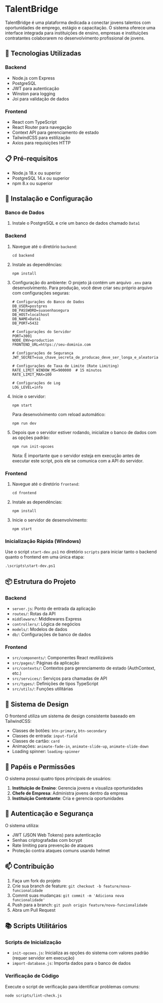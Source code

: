 # TalentBridge

TalentBridge é uma plataforma dedicada a conectar jovens talentos com oportunidades de emprego, estágio e capacitação. O sistema oferece uma interface integrada para instituições de ensino, empresas e instituições contratantes colaborarem no desenvolvimento profissional de jovens.

## 🚀 Tecnologias Utilizadas

### Backend
- Node.js com Express
- PostgreSQL
- JWT para autenticação
- Winston para logging
- Joi para validação de dados

### Frontend
- React com TypeScript
- React Router para navegação
- Context API para gerenciamento de estado
- TailwindCSS para estilização
- Axios para requisições HTTP

## 📋 Pré-requisitos

- Node.js 18.x ou superior
- PostgreSQL 14.x ou superior
- npm 8.x ou superior

## 🔧 Instalação e Configuração

### Banco de Dados
1. Instale o PostgreSQL e crie um banco de dados chamado `Data1`

### Backend
1. Navegue até o diretório `backend`:
   ```
   cd backend
   ```

2. Instale as dependências:
   ```
   npm install
   ```

3. Configuração do ambiente:
   O projeto já contém um arquivo `.env` para desenvolvimento. Para produção, você deve criar seu próprio arquivo com configurações seguras:
   ```
   # Configurações do Banco de Dados
   DB_USER=postgres
   DB_PASSWORD=suasenhasegura
   DB_HOST=localhost
   DB_NAME=Data1
   DB_PORT=5432

   # Configurações do Servidor
   PORT=3001
   NODE_ENV=production
   FRONTEND_URL=https://seu-dominio.com

   # Configurações de Segurança
   JWT_SECRET=sua_chave_secreta_de_producao_deve_ser_longa_e_aleatoria

   # Configurações de Taxa de Limite (Rate Limiting)
   RATE_LIMIT_WINDOW_MS=900000  # 15 minutos
   RATE_LIMIT_MAX=100

   # Configurações de Log
   LOG_LEVEL=info
   ```

4. Inicie o servidor:
   ```
   npm start
   ```
   Para desenvolvimento com reload automático:
   ```
   npm run dev
   ```

5. Depois que o servidor estiver rodando, inicialize o banco de dados com as opções padrão:
   ```
   npm run init-opcoes
   ```
   Nota: É importante que o servidor esteja em execução antes de executar este script, pois ele se comunica com a API do servidor.

### Frontend
1. Navegue até o diretório `frontend`:
   ```
   cd frontend
   ```

2. Instale as dependências:
   ```
   npm install
   ```

3. Inicie o servidor de desenvolvimento:
   ```
   npm start
   ```

### Inicialização Rápida (Windows)
Use o script `start-dev.ps1` no diretório `scripts` para iniciar tanto o backend quanto o frontend em uma única etapa:
```
.\scripts\start-dev.ps1
```

## 📦 Estrutura do Projeto

### Backend
- `server.js`: Ponto de entrada da aplicação
- `routes/`: Rotas da API
- `middleware/`: Middlewares Express
- `controllers/`: Lógica de negócios
- `models/`: Modelos de dados
- `db/`: Configurações de banco de dados

### Frontend
- `src/components/`: Componentes React reutilizáveis
- `src/pages/`: Páginas da aplicação
- `src/contexts/`: Contextos para gerenciamento de estado (AuthContext, etc.)
- `src/services/`: Serviços para chamadas de API
- `src/types/`: Definições de tipos TypeScript
- `src/utils/`: Funções utilitárias

## 🎨 Sistema de Design

O frontend utiliza um sistema de design consistente baseado em TailwindCSS:

- Classes de botões: `btn-primary`, `btn-secondary`
- Classes de entrada: `input-field`
- Classes de cartão: `card`
- Animações: `animate-fade-in`, `animate-slide-up`, `animate-slide-down`
- Loading spinner: `loading-spinner`

## 👥 Papéis e Permissões

O sistema possui quatro tipos principais de usuários:

1. **Instituição de Ensino**: Gerencia jovens e visualiza oportunidades
2. **Chefe de Empresa**: Administra jovens dentro da empresa
3. **Instituição Contratante**: Cria e gerencia oportunidades

## 🔐 Autenticação e Segurança

O sistema utiliza:
- JWT (JSON Web Tokens) para autenticação
- Senhas criptografadas com bcrypt
- Rate limiting para prevenção de ataques
- Proteção contra ataques comuns usando helmet

## 📫 Contribuição

1. Faça um fork do projeto
2. Crie sua branch de feature: `git checkout -b feature/nova-funcionalidade`
3. Commit suas mudanças: `git commit -m 'Adiciona nova funcionalidade'`
4. Push para a branch: `git push origin feature/nova-funcionalidade`
5. Abra um Pull Request

## 📚 Scripts Utilitários

### Scripts de Inicialização
- `init-opcoes.js`: Inicializa as opções do sistema com valores padrão (requer servidor em execução)
- `import-database.js`: Importa dados para o banco de dados

### Verificação de Código
Execute o script de verificação para identificar problemas comuns:
```
node scripts/lint-check.js
``` 